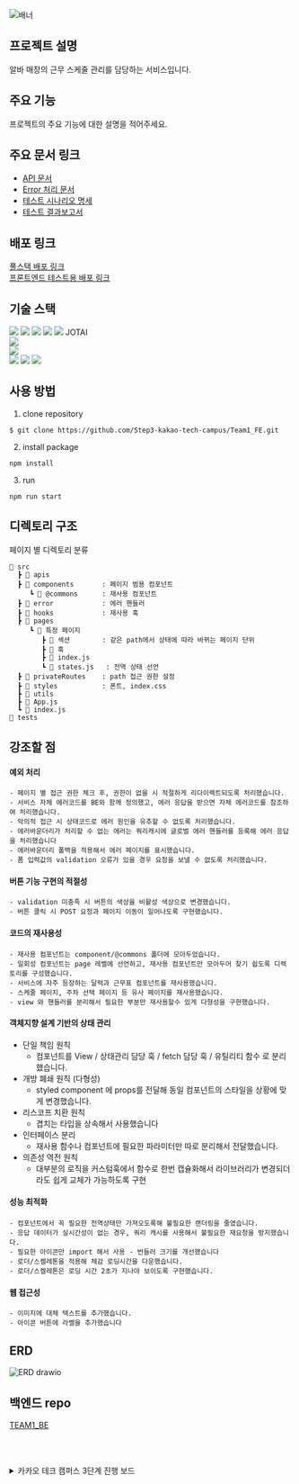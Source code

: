 ![배너](https://github.com/Step3-kakao-tech-campus/Team1_FE/assets/111048211/3621340d-0bd1-4556-94bd-5583288136ce)


## 프로젝트 설명

알바 매장의 근무 스케줄 관리를 담당하는 서비스입니다.

## 주요 기능

프로젝트의 주요 기능에 대한 설명을 적어주세요.

## 주요 문서 링크

- [API 문서](https://www.notion.so/API-10-08-ver-fb7b0444a9574894938b6cf5e39b38c2?pvs=25)
- [Error 처리 문서](https://www.notion.so/978e4b88b09f4e20a487ec4904eddd67?pvs=25)
- [테스트 시나리오 명세](https://www.notion.so/f070025327fd4ab58086f3da594e3f07)
- [테스트 결과보고서](https://www.notion.so/a47cf45db6314e318030c07b5b3da33a)

## 배포 링크

[풀스택 배포 링크](링크를_넣어주세요)   
[프론트엔드 테스트용 배포 링크](https://k14c7827846a9a.user-app.krampoline.com)

## 기술 스택 
<div>
<img src="https://img.shields.io/badge/npm-CB3837?style=for-the-badge&logo=npm&logoColor=white">
<img src="https://img.shields.io/badge/TYPESCRIPT-3178C6?style=for-the-badge&logo=TYPESCRIPT&logoColor=white">
<img src="https://img.shields.io/badge/REACT-61DAFB?style=for-the-badge&logo=REACT&logoColor=white">
<img src="https://img.shields.io/badge/React Query-FF4154?style=for-the-badge&logo=React Query&logoColor=white">
<img src="https://img.shields.io/badge/Axios-5A29E4?style=for-the-badge&logo=Redux&logoColor=white">
JOTAI
</div>
<div>
<img src="https://img.shields.io/badge/styled components-DB7093?style=for-the-badge&logo=styled components&logoColor=white">
</div>
<div>
<img src="https://img.shields.io/badge/playwright-2EAD33?style=for-the-badge&logo=playwright&logoColor=white">
</div>
<div>
<img src="https://img.shields.io/badge/GIT-F05032?style=for-the-badge&logo=GIT&logoColor=white">
<img src="https://img.shields.io/badge/GITHUB-181717?style=for-the-badge&logo=GITHUB&logoColor=white">
<img src="https://img.shields.io/badge/VISUAL STUDIO CODE-007ACC?style=for-the-badge&logo=VISUAL STUDIO CODE&logoColor=white">
</div>


## 사용 방법


1. clone repository
```
$ git clone https://github.com/Step3-kakao-tech-campus/Team1_FE.git
```

2. install package
```
npm install
```

3. run
```
npm run start
```


## 디렉토리 구조

페이지 별 디렉토리 분류

```
📂 src
  ┣ 📂 apis
  ┣ 📂 components       : 페이지 범용 컴포넌트
     ┗ 📂 @commons      : 재사용 컴포넌트
  ┣ 📂 error            : 에러 핸들러
  ┣ 📂 hooks            : 재사용 훅
  ┣ 📂 pages
     ┗ 📂 특정 페이지
        ┣ 📂 섹션        : 같은 path에서 상태에 따라 바뀌는 페이지 단위
        ┣ 📂 훅
        ┣ 📄 index.js    
        ┗ 📄 states.js   : 전역 상태 선언
  ┣ 📂 privateRoutes    : path 접근 권한 설정
  ┣ 📂 styles           : 폰트, index.css 
  ┣ 📂 utils
  ┣ 📄 App.js
  ┗ 📄 index.js
📂 tests
```


## 강조할 점

#### 예외 처리
```
- 페이지 별 접근 권한 체크 후, 권한이 없을 시 적절하게 리다이렉트되도록 처리했습니다.
- 서비스 자체 에러코드를 BE와 함께 정의했고, 에러 응답을 받으면 자체 에러코드를 참조하여 처리했습니다.
- 악의적 접근 시 상태코드로 에러 원인을 유추할 수 없도록 처리했습니다.
- 에러바운더리가 처리할 수 없는 에러는 쿼리캐시에 글로벌 에러 핸들러를 등록해 에러 응답을 처리했습니다
- 에러바운더리 폴백을 적용해서 에러 페이지를 표시했습니다.
- 폼 입력값의 validation 오류가 있을 경우 요청을 보낼 수 없도록 처리했습니다.
```
#### 버튼 기능 구현의 적절성
```
- validation 미충족 시 버튼의 색상을 비활성 색상으로 변경했습니다.
- 버튼 클릭 시 POST 요청과 페이지 이동이 일어나도록 구현했습니다.
```
#### 코드의 재사용성
```
- 재사용 컴포넌트는 component/@commons 폴더에 모아두었습니다.
- 일회성 컴포넌트는 page 레벨에 선언하고, 재사용 컴포넌트만 모아두어 찾기 쉽도록 디렉토리를 구성했습니다.
- 서비스에 자주 등장하는 달력과 근무표 컴포넌트를 재사용했습니다.
- 스케줄 페이지, 주차 선택 페이지 등 유사 페이지를 재사용했습니다.
- view 와 핸들러를 분리해서 필요한 부분만 재사용할수 있게 다형성을 구현했습니다.
```
#### 객체지향 설계 기반의 상태 관리
- 단일 책임 원칙
    - 컴포넌트를 View / 상태관리 담당 훅 / fetch 담당 훅 / 유틸리티 함수 로 분리했습니다.
- 개방 폐쇄 원칙 (다형성)
    - styled component 에 props를 전달해 동일 컴포넌트의 스타일을 상황에 맞게 변경했습니다.
- 리스코프 치환 원칙
    - 겹치는 타입을 상속해서 사용했습니다
- 인터페이스 분리
    - 재사용 함수나 컴포넌트에 필요한 파라미터만 따로 분리해서 전달했습니다.
- 의존성 역전 원칙
    - 대부분의 로직을 커스텀훅에서 함수로 한번 캡슐화해서 라이브러리가 변경되더라도 쉽게 교체가 가능하도록 구현
#### 성능 최적화
```
- 컴포넌트에서 꼭 필요한 전역상태만 가져오도록해 불필요한 랜더링을 줄였습니다.
- 응답 데이터가 실시간성이 없는 경우, 쿼리 캐시를 사용해서 불필요한 재요청을 방지했습니다.
- 필요한 아이콘만 import 해서 사용 - 번들러 크기를 개선했습니다
- 로더/스켈레톤을 적용해 체감 로딩시간을 다운했습니다.
- 로더/스켈레톤은 로딩 시간 2초가 지나야 보이도록 구현했습니다.
```
#### 웹 접근성
```
- 이미지에 대체 텍스트를 추가했습니다.
- 아이콘 버튼에 라벨을 추가했습니다
```


## ERD
![ERD drawio](https://github.com/Step3-kakao-tech-campus/Team1_FE/assets/111048211/ed0b6044-fe85-40c0-957a-e3a27429761e)



## 백엔드 repo

[TEAM1_BE](https://github.com/Step3-kakao-tech-campus/Team1_BE)





<br/><br/>
<details>

<summary>카카오 테크 캠퍼스 3단계 진행 보드</summary>


</br>

## 배포와 관련하여

```

최종 배포는 크램폴린으로 배포해야 합니다.

하지만 배포 환경의 불편함이 있는 경우를 고려하여 

임의의 배포를 위해 타 배포 환경을 자유롭게 이용해도 됩니다. (단, 금액적인 지원은 어렵습니다.)

아래는 추가적인 설정을 통해 (체험판, 혹은 프리 티어 등)무료로 클라우드 배포가 가능한 서비스입니다.

ex ) AWS(아마존), GCP(구글), Azure(마이크로소프트), Cloudtype 

```
## Notice

```
필요 산출물들은 수료 기준에 영향을 주는 것은 아니지만, 
주차 별 산출물을 기반으로 평가가 이루어 집니다.

주차 별 평가 점수는 추 후 최종 평가에 최종 합산 점수로 포함됩니다.
```

![레포지토리 운영-001 (1)](https://github.com/Step3-kakao-tech-campus/practice/assets/138656575/acb0dccd-0441-4200-999a-981865535d5f)
![image](https://github.com/Step3-kakao-tech-campus/practice/assets/138656575/b42cbc06-c5e7-4806-8477-63dfa8e807a0)

[git flowchart_FE.pdf](https://github.com/Step3-kakao-tech-campus/practice/files/12521045/git.flowchart_FE.pdf)


</br>

## 필요 산출물
<details>
<summary>Step3. Week-1</summary>
<div>
    
✅**1주차**
    
```
    - 5 Whys
    - 마켓 리서치
    - 페르소나 & 저니맵
    - 와이어 프레임
    - 칸반보드
```
    
</div>
</details>

---

<details>
<summary>Step3. Week-2</summary>
<div>
    
✅**2주차**
    
```
    - ERD 설계서
    
    - API 명세서
```
    
</div>
</details>

---

<details>
<summary>Step3. Week-3</summary>
<div>
    
✅**3주차**
    
```
    - 최종 기획안
```
    
</div>
</details>

---

<details>
<summary>Step3. Week-4</summary>
<div>
    
✅**4주차**
    
```
    - 4주차 github
    
    - 4주차 노션
```
    
</div>
</details>

---
<details>
<summary>Step3. Week-5</summary>
<div>
    
✅**5주차**
    
```
    - 5주차 github
    
    - 5주차 노션
```
    
</div>
</details>

---

<details>
<summary>Step3. Week-6</summary>
<div>
    
✅**6주차**
    
```
    - 6주차 github
    
    - 중간발표자료
    
    - 피어리뷰시트
```
    
</div>
</details>

---

<details>
<summary>Step3. Week-7</summary>
<div>
    
✅**7주차**
    
```
    - 7주차 github
    
    - 7주차 노션
```
    
</div>
</details>

---

<details>
<summary>Step3. Week-8</summary>
<div>
    
✅**8주차**
    
```
    - 중간고사
    
```
    
</div>
</details>

---

<details>
<summary>Step3. Week-9</summary>
<div>
    
✅**9주차**
    
```
    - 9주차 github
    
    - 9주차 노션
```
    
</div>
</details>

---

<details>
<summary>Step3. Week-10</summary>
<div>
    
✅**10주차**
    
```
    - 10주차 github
    
    - 테스트 시나리오 명세서
    
    - 테스트 결과 보고서
```
    
</div>
</details>

---

<details>
<summary>Step3. Week-11</summary>
<div>
    
✅**11주차**
    
```
    - 최종 기획안
    
    - 배포 인스턴스 링크
```
    
</div>
</details>

---

## **과제 상세 : 수강생들이 과제를 진행할 때, 유념해야할 것**

```
1. README.md 파일은 동료 개발자에게 프로젝트에 쉽게 랜딩하도록 돕는 중요한 소통 수단입니다.
해당 프로젝트에 대해 아무런 지식이 없는 동료들에게 설명하는 것처럼 쉽고, 간결하게 작성해주세요.

2. 좋은 개발자는 디자이너, 기획자, 마케터 등 여러 포지션에 있는 분들과 소통을 잘합니다.
UI 컴포넌트의 명칭과 이를 구현하는 능력은 필수적인 커뮤니케이션 스킬이자 필요사항이니 어떤 상황에서 해당 컴포넌트를 사용하면 좋을지 고민하며 코드를 작성해보세요.

```

</br>

## **코드리뷰 관련: review branch로 PR시, 아래 내용을 포함하여 코멘트 남겨주세요.**

**1. PR 제목과 내용을 아래와 같이 작성 해주세요.**

> PR 제목 : 부산대_0조_아이템명_0주차
> 

</br>

</div>

---

</details>

